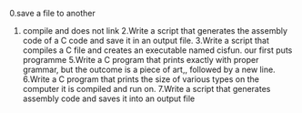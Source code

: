 0.save a file to another
1. compile and does not link
2.Write a script that generates the assembly code of a C code and save it in an output file.
3.Write a script that compiles a C file and creates an executable named cisfun.
our first puts programme
5.Write a C program that prints exactly with proper grammar, but the outcome is a piece of art,, followed by a new line.
6.Write a C program that prints the size of various types on the computer it is compiled and run on.
7.Write a script that generates assembly code and saves it into an output file
